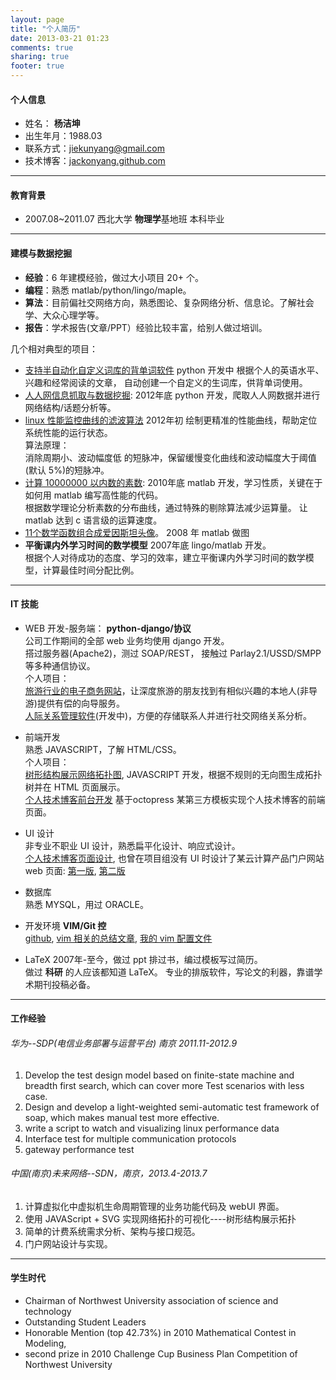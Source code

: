 ```yaml
---
layout: page
title: "个人简历"
date: 2013-03-21 01:23
comments: true
sharing: true
footer: true
---
```


#### 个人信息

* 姓名： **杨洁坤**
* 出生年月：1988.03
* 联系方式：jiekunyang@gmail.com
* 技术博客：[jackonyang.github.com](jackonyang.github.com)

------

#### 教育背景

* 2007.08~2011.07 西北大学 **物理学**基地班 本科毕业

------

#### 建模与数据挖掘

*  **经验**：6 年建模经验，做过大小项目 20+ 个。  
*  **编程**：熟悉 matlab/python/lingo/maple。
*  **算法**：目前偏社交网络方向，熟悉图论、复杂网络分析、信息论。了解社会学、大众心理学等。
*  **报告**：学术报告(文章/PPT）经验比较丰富，给别人做过培训。

几个相对典型的项目：

* [支持半自动化自定义词库的背单词软件](http://jackonyang.github.io/blog/2013/08/13/personalization-vocabulary/)  python 开发中
根据个人的英语水平、兴趣和经常阅读的文章， 自动创建一个自定义的生词库，供背单词使用。
* [人人网信息抓取与数据挖掘](https://github.com/JackonYang/renren): 
2012年底 
python 开发，爬取人人网数据并进行网络结构/话题分析等。
* [linux 性能监控曲线的滤波算法](https://github.com/JackonYang/performance-monitoring) 
2012年初 
绘制更精准的性能曲线，帮助定位系统性能的运行状态。  
算法原理：  
消除周期小、波动幅度低 的短脉冲，保留缓慢变化曲线和波动幅度大于阈值(默认 5%)的短脉冲。
* [计算 10000000 以内数的素数](https://github.com/JackonYang/primelt1e7):
2010年底
matlab 开发，学习性质，关键在于如何用 matlab 编写高性能的代码。  
根据数学理论分析素数的分布曲线，通过特殊的剔除算法减少运算量。
让matlab 达到 c 语言级的运算速度。
* [11个数学函数组合成爱因斯坦头像](https://github.com/JackonYang/resume/blob/master/detail/pic/einstein.jpg)。
2008 年 matlab 做图
* **平衡课内外学习时间的数学模型**
2007年底 lingo/matlab 开发。  
根据个人对待成功的态度、学习的效率，建立平衡课内外学习时间的数学模型，计算最佳时间分配比例。

------

#### IT 技能

* WEB 开发-服务端： **python-django/协议**  
公司工作期间的全部 web 业务均使用 django 开发。  
搭过服务器(Apache2)，测过 SOAP/REST，
接触过 Parlay2.1/USSD/SMPP 等多种通信协议。  
个人项目：  
[旅游行业的电子商务网站](https://github.com/JackonYang/paopao)，让深度旅游的朋友找到有相似兴趣的本地人(非导游)提供有偿的向导服务。  
[人际关系管理软件](https://github.com/JackonYang/dataBang)(开发中)，方便的存储联系人并进行社交网络关系分析。

* 前端开发  
熟悉 JAVASCRIPT，了解 HTML/CSS。  
个人项目：  
[树形结构展示网络拓扑图](https://github.com/JackonYang/topology),
JAVASCRIPT 开发，根据不规则的无向图生成拓扑树并在 HTML 页面展示。  
[个人技术博客前台开发](https://github.com/JackonYang/jackonyang.github.com)
基于octopress 某第三方模板实现个人技术博客的前端页面。

* UI 设计  
非专业不职业 UI 设计，熟悉扁平化设计、响应式设计。  
[个人技术博客页面设计](http://jackonyang.github.io/blog/2013/08/13/blog-page-design/),
也曾在项目组没有 UI 时设计了某云计算产品门户网站 web 页面:
[第一版](http://jiekunyang.wix.com/portal-v1), 
[第二版](http://jiekunyang.wix.com/portal-v2) 

* 数据库  
熟悉 MYSQL，用过 ORACLE。

* 开发环境 **VIM/Git 控**  
[github](https://github.com/JackonYang/),
[vim 相关的总结文章](http://jackonyang.github.io/blog/categories/vim/),
[我的 vim 配置文件](https://github.com/JackonYang/vimplugin)

* LaTeX  2007年-至今，做过 ppt 排过书，编过模板写过简历。  
做过 **科研** 的人应该都知道 LaTeX。
专业的排版软件，写论文的利器，靠谱学术期刊投稿必备。

------

#### 工作经验

###### 华为--SDP(电信业务部署与运营平台) 南京 2011.11-2012.9

1. Develop the test design model based on finite-state machine and breadth first search, which can cover more Test scenarios with less case.
2. Design and develop a light-weighted semi-automatic test framework of soap, which makes manual test more effective.
3. write a script to watch and visualizing linux performance data
4. Interface test for multiple communication protocols
5. gateway performance test

###### 中国(南京)未来网络--SDN，南京，2013.4-2013.7

1. 计算虚拟化中虚拟机生命周期管理的业务功能代码及 webUI 界面。
2. 使用 JAVAScript + SVG 实现网络拓扑的可视化----树形结构展示拓扑
3. 简单的计费系统需求分析、架构与接口规范。
4. 门户网站设计与实现。

------

#### 学生时代

* Chairman of Northwest University association of science and technology
* Outstanding Student Leaders
* Honorable Mention (top 42.73%) in 2010 Mathematical Contest in Modeling, 
* second prize in 2010 Challenge Cup Business Plan Competition of Northwest University
